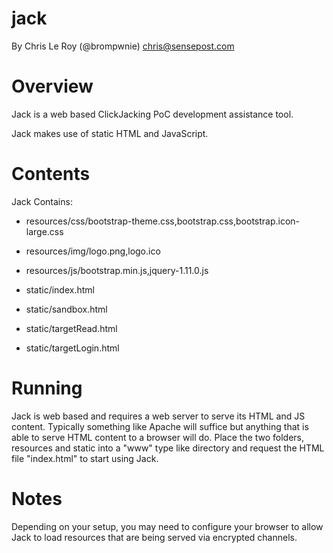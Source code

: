 jack
====

By Chris Le Roy (@brompwnie) chris@sensepost.com

Overview
=====
Jack is a web based ClickJacking PoC development assistance tool.

Jack makes use of static HTML and JavaScript. 

Contents
====
Jack Contains:
* resources/css/bootstrap-theme.css,bootstrap.css,bootstrap.icon-large.css
* resources/img/logo.png,logo.ico
* resources/js/bootstrap.min.js,jquery-1.11.0.js

* static/index.html
* static/sandbox.html
* static/targetRead.html
* static/targetLogin.html

Running
====
Jack is web based and requires a web server to serve its HTML and JS content. Typically something like Apache will suffice but anything that is able to serve HTML content to a browser will do. Place the two folders, resources and static into a "www" type like directory and request the HTML file "index.html" to start using Jack.

Notes
====
Depending on your setup, you may need to configure your browser to allow Jack to load resources that are being served via encrypted channels.
